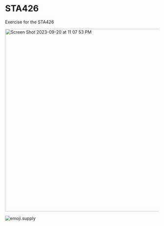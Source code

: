 # STA426
Exercise for the STA426

<img width="600" alt="Screen Shot 2023-09-20 at 11 07 53 PM" src="https://github.com/NianzhenGu/STA426/assets/145458678/71a232ff-b7de-4e5f-93c5-4618fa204b39">

![emoji.supply](https://emoji.supply/)
